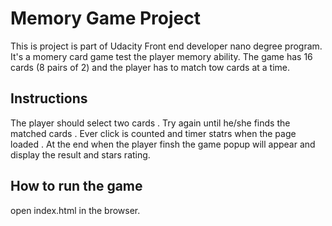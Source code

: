 # Memory Game Project

This is project is part of Udacity Front end developer nano degree program. 
It's a momery card game test the player memory ability. 
The game has 16 cards (8 pairs of 2) and the player has to match tow cards at a time.

## Instructions
  The player should select two cards .
  Try again until he/she finds the matched cards .
  Ever click is counted and timer statrs when the page loaded .
  At the end when the player finsh the game popup will appear and display the result and stars rating.

## How to run the game
 open index.html in the browser.
 
